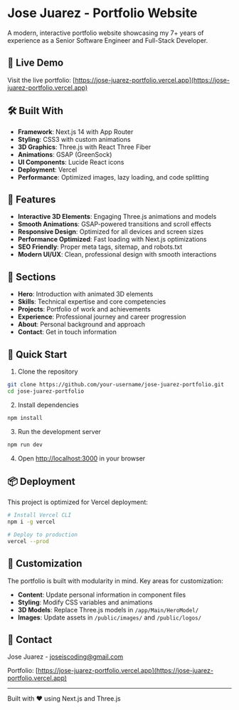 # Jose Juarez - Portfolio Website

A modern, interactive portfolio website showcasing my 7+ years of experience as a Senior Software Engineer and Full-Stack Developer.

## 🚀 Live Demo

Visit the live portfolio: [https://jose-juarez-portfolio.vercel.app](https://jose-juarez-portfolio.vercel.app)

## 🛠️ Built With

- **Framework**: Next.js 14 with App Router
- **Styling**: CSS3 with custom animations
- **3D Graphics**: Three.js with React Three Fiber
- **Animations**: GSAP (GreenSock)
- **UI Components**: Lucide React icons
- **Deployment**: Vercel
- **Performance**: Optimized images, lazy loading, and code splitting

## 🎯 Features

- **Interactive 3D Elements**: Engaging Three.js animations and models
- **Smooth Animations**: GSAP-powered transitions and scroll effects
- **Responsive Design**: Optimized for all devices and screen sizes
- **Performance Optimized**: Fast loading with Next.js optimizations
- **SEO Friendly**: Proper meta tags, sitemap, and robots.txt
- **Modern UI/UX**: Clean, professional design with smooth interactions

## 📱 Sections

- **Hero**: Introduction with animated 3D elements
- **Skills**: Technical expertise and core competencies
- **Projects**: Portfolio of work and achievements
- **Experience**: Professional journey and career progression
- **About**: Personal background and approach
- **Contact**: Get in touch information

## 🚀 Quick Start

1. Clone the repository
```bash
git clone https://github.com/your-username/jose-juarez-portfolio.git
cd jose-juarez-portfolio
```

2. Install dependencies
```bash
npm install
```

3. Run the development server
```bash
npm run dev
```

4. Open [http://localhost:3000](http://localhost:3000) in your browser

## 📦 Deployment

This project is optimized for Vercel deployment:

```bash
# Install Vercel CLI
npm i -g vercel

# Deploy to production
vercel --prod
```

## 🎨 Customization

The portfolio is built with modularity in mind. Key areas for customization:

- **Content**: Update personal information in component files
- **Styling**: Modify CSS variables and animations
- **3D Models**: Replace Three.js models in `/app/Main/HeroModel/`
- **Images**: Update assets in `/public/images/` and `/public/logos/`

## 📧 Contact

Jose Juarez - [joseiscoding@gmail.com](mailto:joseiscoding@gmail.com)

Portfolio: [https://jose-juarez-portfolio.vercel.app](https://jose-juarez-portfolio.vercel.app)

---

Built with ❤️ using Next.js and Three.js
